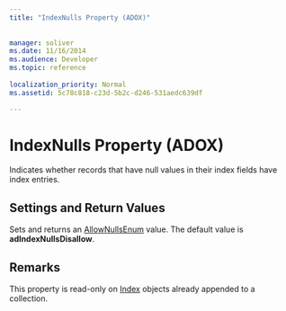 ```yaml
---
title: "IndexNulls Property (ADOX)"
 
 
manager: soliver
ms.date: 11/16/2014
ms.audience: Developer
ms.topic: reference
  
localization_priority: Normal
ms.assetid: 5c78c818-c23d-5b2c-d246-531aedc639df

---
```


# IndexNulls Property (ADOX)

Indicates whether records that have null values in their index fields have index entries.
  
## Settings and Return Values

Sets and returns an [AllowNullsEnum](allownullsenum.md) value. The default value is **adIndexNullsDisallow**. 
  
## Remarks

This property is read-only on [Index](index-object-adox.md) objects already appended to a collection. 
  

